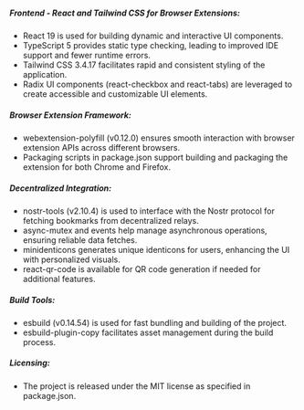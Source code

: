 ##### Frontend - React and Tailwind CSS for Browser Extensions:

- React 19 is used for building dynamic and interactive UI components.
- TypeScript 5 provides static type checking, leading to improved IDE support and fewer runtime errors.
- Tailwind CSS 3.4.17 facilitates rapid and consistent styling of the application.
- Radix UI components (react-checkbox and react-tabs) are leveraged to create accessible and customizable UI elements.

##### Browser Extension Framework:

- webextension-polyfill (v0.12.0) ensures smooth interaction with browser extension APIs across different browsers.
- Packaging scripts in package.json support building and packaging the extension for both Chrome and Firefox.

##### Decentralized Integration:

- nostr-tools (v2.10.4) is used to interface with the Nostr protocol for fetching bookmarks from decentralized relays.
- async-mutex and events help manage asynchronous operations, ensuring reliable data fetches.
- minidenticons generates unique identicons for users, enhancing the UI with personalized visuals.
- react-qr-code is available for QR code generation if needed for additional features.

##### Build Tools:

- esbuild (v0.14.54) is used for fast bundling and building of the project.
- esbuild-plugin-copy facilitates asset management during the build process.

##### Licensing:

- The project is released under the MIT license as specified in package.json.
